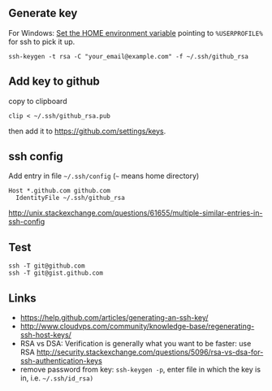 ## Generate key

For Windows: [Set the HOME environment variable](http://stackoverflow.com/questions/9513712/git-ssh-client-for-windows-and-wrong-path-for-ssh-config-file/21451748#21451748) pointing to `%USERPROFILE%` for ssh to pick it up.

`ssh-keygen -t rsa -C "your_email@example.com" -f ~/.ssh/github_rsa`

## Add key to github

copy to clipboard

`clip < ~/.ssh/github_rsa.pub`

then add it to https://github.com/settings/keys.

## ssh config

Add entry in file `~/.ssh/config` (`~` means home directory)

```
Host *.github.com github.com
  IdentityFile ~/.ssh/github_rsa
```

http://unix.stackexchange.com/questions/61655/multiple-similar-entries-in-ssh-config

## Test

```
ssh -T git@github.com
ssh -T git@gist.github.com
```

## Links

- https://help.github.com/articles/generating-an-ssh-key/
- http://www.cloudvps.com/community/knowledge-base/regenerating-ssh-host-keys/
- RSA vs DSA: Verification is generally what you want to be faster: use RSA http://security.stackexchange.com/questions/5096/rsa-vs-dsa-for-ssh-authentication-keys
- remove password from key: `ssh-keygen -p`, enter file in which the key is in, i.e. `~/.ssh/id_rsa)`
